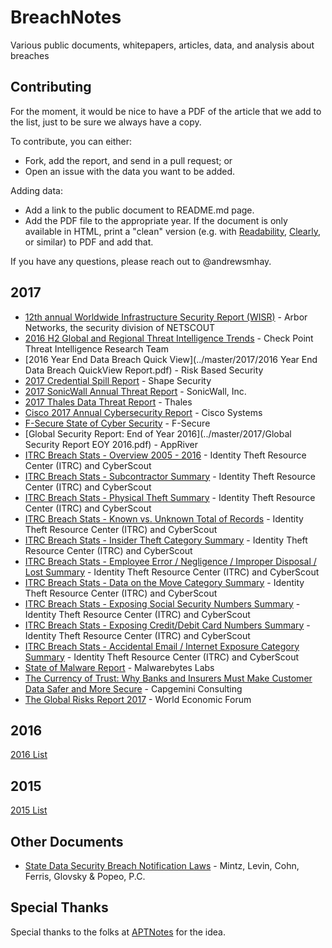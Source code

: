 # BreachNotes
Various public documents, whitepapers, articles, data, and analysis about breaches

## Contributing
For the moment, it would be nice to have a PDF of the article that we add to the list, just to be sure we always have a copy.

To contribute, you can either:
* Fork, add the report, and send in a pull request; or
* Open an issue with the data you want to be added.

Adding data:
* Add a link to the public document to README.md page.
* Add the PDF file to the appropriate year. If the document is only available in HTML, print a "clean" version (e.g. with [Readability](https://readability.com/), [Clearly](https://evernote.com/clearly/), or similar) to PDF and add that.

If you have any questions, please reach out to @andrewsmhay.

## 2017

* [12th annual Worldwide Infrastructure Security Report (WISR)](../master/2017/12th_Worldwide_Infrastructure_Security_Report.pdf.pdf) - Arbor Networks, the security division of NETSCOUT
* [2016 H2 Global and Regional Threat Intelligence Trends](../master/2017/H2_SummaryRegions_Report_170213_A.cleaned.pdf) - Check Point Threat Intelligence Research Team
* [2016 Year End Data Breach Quick View](../master/2017/2016 Year End Data Breach QuickView Report.pdf) - Risk Based Security
* [2017 Credential Spill Report](../master/2017/Shape-2017-Credential-Spill-Report.pdf) - Shape Security
* [2017 SonicWall Annual Threat Report](../master/2017/2017-sonicwall-annual-threat-report-white-paper-24934.pdf) - SonicWall, Inc.
* [2017 Thales Data Threat Report](../master/2017/Thales_2017_Data_Threat_Report-Global_Edition.pdf) - Thales
* [Cisco 2017 Annual Cybersecurity Report](../master/2017/Cisco_Annual_Cybersecurity_Report_2017.pdf) - Cisco Systems
* [F-Secure State of Cyber Security](../master/2017/cyber-security-report-2017.pdf) - F-Secure
* [Global Security Report: End of Year 2016](../master/2017/Global Security Report EOY 2016.pdf) - AppRiver
* [ITRC Breach Stats - Overview 2005 - 2016](../master/2017/Overview2005-2016Final.pdf) - Identity Theft Resource Center (ITRC) and CyberScout
* [ITRC Breach Stats - Subcontractor Summary](../master/2017/ITRCBreachStatsSubcontractorSummary2016.pdf) - Identity Theft Resource Center (ITRC) and CyberScout
* [ITRC Breach Stats - Physical Theft Summary](../master/2017/ITRCBreachStatsPhysicalTheftSummary2016.pdf) - Identity Theft Resource Center (ITRC) and CyberScout
* [ITRC Breach Stats - Known vs. Unknown Total of Records](../master/2017/ITRCBreachStatsKnownvsUnknownRecordsSummary2016.pdf) - Identity Theft Resource Center (ITRC) and CyberScout
* [ITRC Breach Stats - Insider Theft Category Summary](../master/2017/ITRCBreachStatsInsiderTheftSummary2016.pdf) - Identity Theft Resource Center (ITRC) and CyberScout
* [ITRC Breach Stats - Employee Error / Negligence / Improper Disposal / Lost Summary](../master/2017/ITRCBreachStatsEmployeeErrorNegligenceSummary2016.pdf) - Identity Theft Resource Center (ITRC) and CyberScout
* [ITRC Breach Stats - Data on the Move Category Summary](../master/2017/ITRCBreachStatsDataOnTheMoveSummary2016.pdf) - Identity Theft Resource Center (ITRC) and CyberScout
* [ITRC Breach Stats - Exposing Social Security Numbers Summary](../master/2017/ITRCBreachStatsBreachExposingSSNSummary2016.pdf) - Identity Theft Resource Center (ITRC) and CyberScout
* [ITRC Breach Stats - Exposing Credit/Debit Card Numbers Summary](../master/2017/ITRCBreachStatsBreachExposingCC_DCSummary2016.pdf) - Identity Theft Resource Center (ITRC) and CyberScout
* [ITRC Breach Stats - Accidental Email / Internet Exposure Category Summary](../master/2017/ITRCBreachStatsAccidentalExposureSummary2016.pdf) - Identity Theft Resource Center (ITRC) and CyberScout
* [State of Malware Report](../master/2017/stateofmalware.pdf) - Malwarebytes Labs
* [The Currency of Trust: Why Banks and Insurers Must Make Customer Data Safer and More Secure](../master/2017/GRR17_Report_web.pdf) - Capgemini Consulting
* [The Global Risks Report 2017](../master/2017/GRR17_Report_web.pdf) - World Economic Forum

## 2016
[2016 List](https://github.com/andrewsmhay/BreachNotes/tree/master/2016/README.md)

## 2015
[2015 List](https://github.com/andrewsmhay/BreachNotes/tree/master/2015/README.md)

## Other Documents
* [State Data Security Breach Notification Laws](../master/2016/state_data_breach_matrix_Sep_2016.pdf) - Mintz, Levin, Cohn, Ferris, Glovsky & Popeo, P.C.

## Special Thanks
Special thanks to the folks at [APTNotes](https://github.com/kbandla/APTnotes) for the idea.
